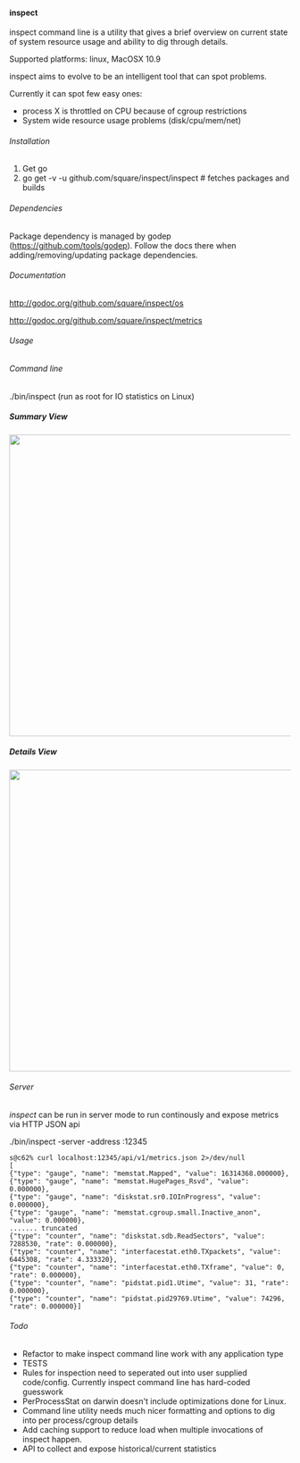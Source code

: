 #### inspect

inspect command line is a utility that gives a
brief overview on current state of system resource
usage and ability to dig through details. 

Supported platforms: linux, MacOSX 10.9

inspect aims to evolve to be an intelligent tool that
can spot problems.

Currently it can spot few easy ones:
  * process X is throttled on CPU because of cgroup restrictions
  * System wide resource usage problems (disk/cpu/mem/net)


###### Installation

1. Get go
2. go get -v -u github.com/square/inspect/inspect # fetches packages and builds

###### Dependencies
Package dependency is managed by godep (https://github.com/tools/godep). Follow the docs there when adding/removing/updating
package dependencies.

###### Documentation
http://godoc.org/github.com/square/inspect/os

http://godoc.org/github.com/square/inspect/metrics

###### Usage
###### Command line

./bin/inspect (run as root for IO statistics on Linux)

##### Summary View

<img src="https://raw.githubusercontent.com/square/inspect/master/cmd/inspect/screenshots/summary.png" height="540" width="507">

##### Details View
<img src="https://raw.githubusercontent.com/square/inspect/master/cmd/inspect/screenshots/details.png" height="540" width="507">

###### Server 

*inspect* can be run in server mode to run continously and expose metrics via HTTP JSON api

./bin/inspect  -server -address :12345

```
s@c62% curl localhost:12345/api/v1/metrics.json 2>/dev/null
[
{"type": "gauge", "name": "memstat.Mapped", "value": 16314368.000000},
{"type": "gauge", "name": "memstat.HugePages_Rsvd", "value": 0.000000},
{"type": "gauge", "name": "diskstat.sr0.IOInProgress", "value": 0.000000},
{"type": "gauge", "name": "memstat.cgroup.small.Inactive_anon", "value": 0.000000},
....... truncated
{"type": "counter", "name": "diskstat.sdb.ReadSectors", "value": 7288530, "rate": 0.000000},
{"type": "counter", "name": "interfacestat.eth0.TXpackets", "value": 6445308, "rate": 4.333320},
{"type": "counter", "name": "interfacestat.eth0.TXframe", "value": 0, "rate": 0.000000},
{"type": "counter", "name": "pidstat.pid1.Utime", "value": 31, "rate": 0.000000},
{"type": "counter", "name": "pidstat.pid29769.Utime", "value": 74296, "rate": 0.000000}]
```

###### Todo
  * Refactor to make inspect command line work with any application type
  * TESTS
  * Rules for inspection need to seperated out into user supplied code/config. Currently inspect command line has hard-coded guesswork
  * PerProcessStat on darwin doesn't include optimizations done for Linux. 
  * Command line utility needs much nicer formatting and options to dig into per process/cgroup details
  * Add caching support to reduce load when multiple invocations of inspect happen.
  * API to collect and expose historical/current statistics
